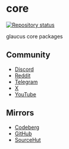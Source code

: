 # core
[![Repository status](https://repology.org/badge/repository-big/glaucus.svg)](
https://repology.org/repository/glaucus)

glaucus core packages

## Community
- [Discord](https://discord.gg/nDKNmNc)
- [Reddit](https://reddit.com/r/glaucus)
- [Telegram](https://t.me/glaucuslinux)
- [X](https://x.com/glaucuslinux)
- [YouTube](https://youtube.com/@glaucuslinux)

## Mirrors
- [Codeberg](https://codeberg.org/glaucuslinux/core)
- [GitHub](https://github.com/glaucuslinux/core)
- [SourceHut](https://git.sr.ht/~glaucuslinux/core)
